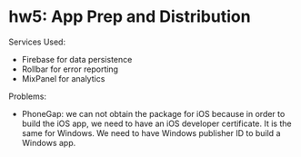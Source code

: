 # hw5: App Prep and Distribution

Services Used:
  - Firebase for data persistence
  - Rollbar for error reporting
  - MixPanel for analytics

Problems:
  - PhoneGap: we can not obtain the package for iOS because in order to build the iOS app, we need to have an iOS developer certificate. It is the same for Windows. We need to have Windows publisher ID to build a Windows app. 
